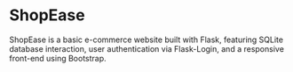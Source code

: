 # ShopEase
ShopEase is a basic e-commerce website built with Flask, featuring SQLite database interaction, user authentication via Flask-Login, and a responsive front-end using Bootstrap.

